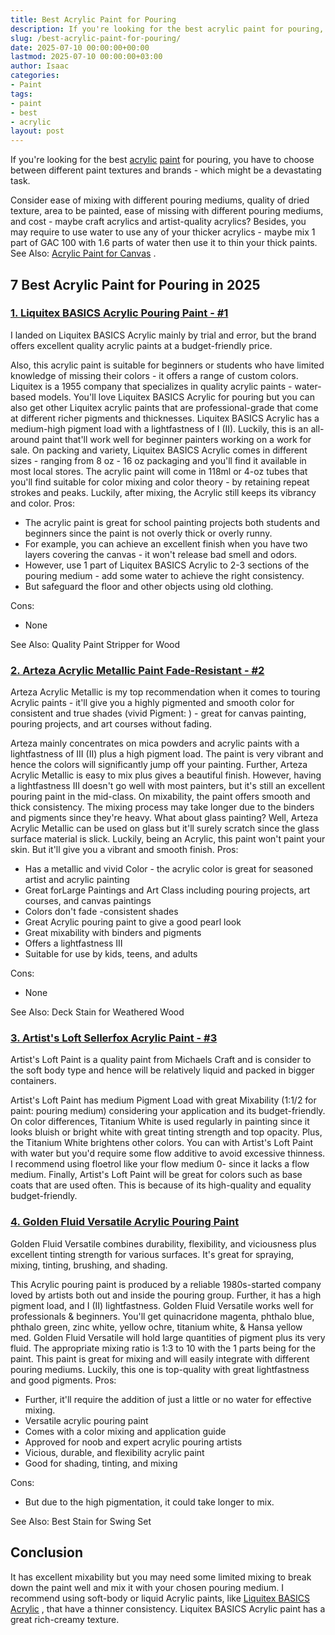 ```yaml
---
title: Best Acrylic Paint for Pouring
description: If you're looking for the best acrylic paint for pouring, you have to choose between different paint textures and brands - which might be a devastating task....
slug: /best-acrylic-paint-for-pouring/
date: 2025-07-10 00:00:00+00:00
lastmod: 2025-07-10 00:00:00+03:00
author: Isaac
categories:
- Paint
tags:
- paint
- best
- acrylic
layout: post
---
```

If you're looking for the best [acrylic](https://pestpolicy.com/best-acrylic-paint-for-canvas/) [paint](https://pestpolicy.com/best-acrylic-paint-for-professional-artists/) for pouring, you have to choose between different paint textures and brands - which might be a devastating task.

Consider ease of mixing with different pouring mediums, quality of dried texture, area to be painted, ease of missing with different pouring mediums, and cost -
maybe craft acrylics and artist-quality acrylics?
Besides,
you may require to use water to use any of your thicker acrylics - maybe mix 1 part of GAC 100 with 1.6 parts of water then use it to thin your thick paints. See Also:
[Acrylic Paint for Canvas](https://pestpolicy.com/best-acrylic-paint-for-canvas/)
.
## 7 Best Acrylic Paint for Pouring in 2025
### [1. Liquitex BASICS Acrylic Pouring Paint - #1](https://www.amazon.com/dp/B004M56VU2/?tag=p-policy-20)
I landed on Liquitex BASICS Acrylic mainly by trial and error, but the brand offers excellent quality acrylic paints at a budget-friendly price.

Also, this acrylic paint is suitable for beginners or students who have limited knowledge of missing their colors - it offers a range of custom colors.
Liquitex is a 1955 company that specializes in quality acrylic paints - water-based models. You'll love Liquitex BASICS Acrylic for pouring but you can also get other Liquitex acrylic paints that are professional-grade that come at different richer pigments and thicknesses.
Liquitex BASICS Acrylic has a medium-high pigment load with a lightfastness of I (II). Luckily, this is an all-around paint that'll work well for beginner painters working on a work for sale.
On packing and variety, Liquitex BASICS Acrylic comes in different sizes - ranging from 8 oz - 16 oz packaging and you'll find it available in most local stores.
The
acrylic paint will come in 118ml or 4-oz tubes that you'll find suitable for color mixing and color theory - by retaining repeat strokes and peaks. Luckily, after mixing, the Acrylic still keeps its vibrancy and color.
Pros:
- The acrylic paint is great for school painting projects both students and beginners since the paint is not overly thick or overly runny.
- For example, you can achieve an excellent finish when you have two layers covering the canvas - it won't release bad smell and odors.
- However, use 1 part of Liquitex BASICS Acrylic to 2-3 sections of the pouring medium - add some water to achieve the right consistency.
- But safeguard the floor and other objects using old clothing.

Cons:
- None


See Also:
Quality Paint Stripper for Wood
### [2. Arteza Acrylic Metallic Paint Fade-Resistant - #2](https://www.amazon.com/dp/B082BFFC3Y/?tag=p-policy-20)
Arteza Acrylic Metallic is my top recommendation when it comes to touring Acrylic paints - it'll give you a highly pigmented and smooth color for consistent and true shades (vivid Pigment: ) - great for canvas painting, pouring projects, and art courses without fading.

Arteza mainly concentrates on mica powders and acrylic paints with a lightfastness of III (II) plus a high pigment load. The paint is very vibrant and hence the colors will significantly jump off your painting. Further, Arteza Acrylic Metallic is easy to mix plus gives a beautiful finish.
However, having a lightfastness III doesn't go well with most painters, but it's still an excellent pouring paint in the mid-class. On mixability, the paint offers smooth and thick consistency. The mixing process may take longer due to the binders and pigments since they're heavy.
What about glass painting? Well, Arteza Acrylic Metallic can be used on glass but it'll surely scratch since the glass surface material is slick. Luckily, being an Acrylic, this paint won't paint your skin. But it'll give you a vibrant and smooth finish.
Pros:
- Has a metallic and vivid Color - the acrylic color is great for seasoned artist and acrylic painting
- Great forLarge Paintings and Art Class including pouring projects, art courses, and canvas paintings
- Colors don't fade -consistent shades
- Great Acrylic pouring paint to give a good pearl look
- Great mixability with binders and pigments
- Offers a lightfastness III
- Suitable for use by kids, teens, and adults

Cons:
- None


See Also:
Deck Stain for Weathered Wood
### [3. Artist's Loft Sellerfox Acrylic Paint - #3](https://www.amazon.com/dp/B079TZ5SJD/?tag=p-policy-20)
Artist's Loft Paint is a quality paint from Michaels Craft and is consider to the soft body type and hence will be relatively liquid and packed in bigger containers.

Artist's Loft Paint has medium Pigment Load with great Mixability (1:1/2 for paint: pouring medium) considering your application and its budget-friendly.
On color differences, Titanium White is used regularly in painting since it looks bluish or bright white with great tinting strength and top opacity. Plus, the Titanium White brightens other colors.
You can with Artist's Loft Paint with water but you'd require some flow additive to avoid excessive thinness. I recommend using floetrol like your flow medium 0- since it lacks a flow medium.
Finally, Artist's Loft Paint will be great for colors such as base coats that are used often. This is because of its high-quality and equality budget-friendly.
### [4. Golden Fluid Versatile Acrylic Pouring Paint](https://www.amazon.com/dp/B0027A3GOI/?tag=p-policy-20)
Golden Fluid Versatile combines durability, flexibility, and viciousness plus excellent tinting strength for various surfaces. It's great for spraying, mixing, tinting, brushing, and shading.

This Acrylic pouring paint is produced by a reliable 1980s-started company loved by artists both out and inside the pouring group. Further, it has a high pigment load, and I (II) lightfastness.
Golden Fluid Versatile works well for professionals & beginners. You'll get quinacridone magenta, phthalo blue, phthalo green, zinc white, yellow ochre, titanium white, & Hansa yellow med.
Golden Fluid Versatile will hold large quantities of pigment plus its very fluid. The appropriate mixing ratio is 1:3 to 10 with the 1 parts being for the paint.
This paint is great for mixing and will easily integrate with different pouring mediums. Luckily, this one is top-quality with great lightfastness and good pigments.
Pros:
- Further, it'll require the addition of just a little or no water for effective mixing.
- Versatile acrylic pouring paint
- Comes with a color mixing and application guide
- Approved for noob and expert acrylic pouring artists
- Vicious, durable, and flexibility acrylic paint
- Good for shading, tinting, and mixing

Cons:
- But due to the high pigmentation, it could take longer to mix.

See Also:
Best Stain for Swing Set
## Conclusion
It has excellent mixability but you may need some limited mixing to break down the paint well and mix it with your chosen pouring medium.
I recommend using soft-body or
liquid Acrylic paints, like
[Liquitex BASICS Acrylic](https://www.amazon.com/dp/B004M56VU2/?tag=p-policy-20)
, that have a thinner consistency. Liquitex BASICS Acrylic paint has a great rich-creamy texture.
